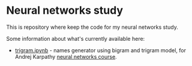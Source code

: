 # Neural networks study

This is repository where keep the code for my neural networks study.

Some information about what's currently available here:
* [trigram.ipynb](notebooks/trigram.ipynb) - names generator using bigram and trigram model,
for Andrej Karpathy [neural networks course](https://www.youtube.com/watch?v=PaCmpygFfXo&list=PLAqhIrjkxbuWI23v9cThsA9GvCAUhRvKZ&index=3).
